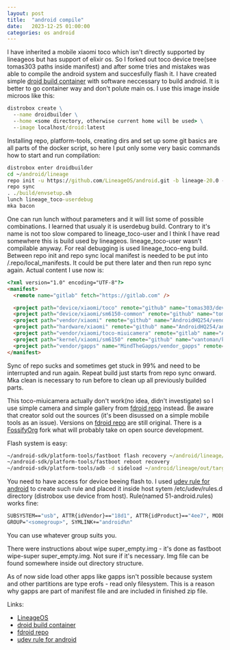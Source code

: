 ```yaml
---
layout: post
title:  "android compile"
date:   2023-12-25 01:00:00
categories: os android
---
```


I have inherited a mobile xiaomi toco which isn't directly supported by lineageos
but has support of elixir os. So I forked out toco device tree(see tomas303 paths
inside manifest) and after some tries and mistakes was able to compile the android
system and succesfully flash it.
I have created simple [droid build container] with software neccessary to build android.
It is better to go container way and don't polute main os. I use this image inside
microos like this:

~~~cmd
distrobox create \
  --name droidbuilder \
  --home <some directory, otherwise current home will be used> \
  --image localhost/droid:latest
~~~

Installing repo, platform-tools, creating dirs and set up some git basics are all
parts of the docker script, so here I put only some very basic commands how to
start and run compilation:

~~~cmd
distrobox enter droidbuilder
cd ~/android/lineage
repo init -u https://github.com/LineageOS/android.git -b lineage-20.0 --git-lfs
repo sync
. ./build/envsetup.sh
lunch lineage_toco-userdebug
mka bacon
~~~

One can run lunch without parameters and it will list some of possible combinations.
I learned that usualy it is userdebug build. Contrary to it's name is not too slow
compared to lineage_toco-user and I think I have read somewhere this is build used
by lineageos. lineage_toco-user wasn't compilable anyway. For real debugging is
used lineage_toco-eng build.
Between repo init and repo sync local manifest is needed to be put into
/.repo/local_manifests. It could be put there later and then run repo sync again.
Actual content I use now is:

~~~html
<?xml version="1.0" encoding="UTF-8"?>
<manifest>
  <remote name="gitlab" fetch="https://gitlab.com" />

  <project path="device/xiaomi/toco" remote="github" name="tomas303/device_xiaomi_toco" revision="tiramisu" />
  <project path="device/xiaomi/sm6150-common" remote="github" name="tomas303/device_xiaomi_sm6150-common-toco" revision="tiramisu" />
  <project path="vendor/xiaomi" remote="github" name="AndroidHQ254/vendor_xiaomi" revision="tiramisu" />
  <project path="hardware/xiaomi" remote="github" name="AndroidHQ254/android_hardware_xiaomi" revision="13" />
  <project path="vendor/xiaomi/toco-miuicamera" remote="gitlab" name="AndroidHQ254/vendor-xiaomi-toco-miuicamera" revision="leica" />
  <project path="kernel/xiaomi/sm6150" remote="github" name="vantoman/kernel_xiaomi_sm6150" revision="13" />
  <project path="vendor/gapps" name="MindTheGapps/vendor_gapps" remote="gitlab" revision="tau" />
</manifest>
~~~

Sync of repo sucks and sometimes get stuck in 99% and need to be interrupted and
run again.
Repeat build just starts from repo sync onward. Mka clean is necessary to run
before to clean up all previously builded parts.

This toco-miuicamera actually don't work(no idea, didn't investigate) so I use
simple camera and simple gallery from [fdroid repo] instead. Be aware that
creator sold out the sources (it's been disussed on a simple mobile tools
as an issue). Versions on [fdroid repo] are still original. There is a [FossifyOrg]
fork what will probably take on open source development.

Flash system is easy:

~~~cmd
~/android-sdk/platform-tools/fastboot flash recovery ~/android/lineage/out/target/product/toco/recovery.img
~/android-sdk/platform-tools/fastboot reboot recovery
~/android-sdk/platform-tools/adb -d sideload ~/android/lineage/out/target/product/toco/lineage-20.0-20231214-UNOFFICIAL-toco.zip
~~~

You need to have access for device beeing flash to. I used [udev rule for android]
to create such rule and placed it inside host sytem /etc/udev/rules.d directory
(distrobox use device from host).
Rule(named 51-android.rules) works fine:

~~~cmd
SUBSYSTEM=="usb", ATTR{idVendor}=="18d1", ATTR{idProduct}=="4ee7", MODE="0660",
GROUP="<somegroup>", SYMLINK+="android%n"
~~~

You can use whatever group suits you.

There were instructions about wipe super_empty.img - it's done
as fastboot wipe-super super_empty.img. Not sure if it's
necessary. Img file can be found somewhere inside out directory
structure.

As of now side load other apps like gapps isn't possible because
system and other partitions are type erofs - read only filesystem.
This is a reason why gapps are part of manifest file and are included
in finished zip file.

Links:

* [LineageOS]
* [droid build container]
* [fdroid repo]
* [udev rule for android]

[LineageOS]: https://github.com/LineageOS/android.git
[droid build container]: https://github.com/tomas303/dockerscripts/tree/master/droid
[fdroid repo]: https://f-droid.org/
[FossifyOrg]: https://github.com/FossifyOrg
[udev rule for android]: https://www.janosgyerik.com/adding-udev-rules-for-usb-debugging-android-devices/
